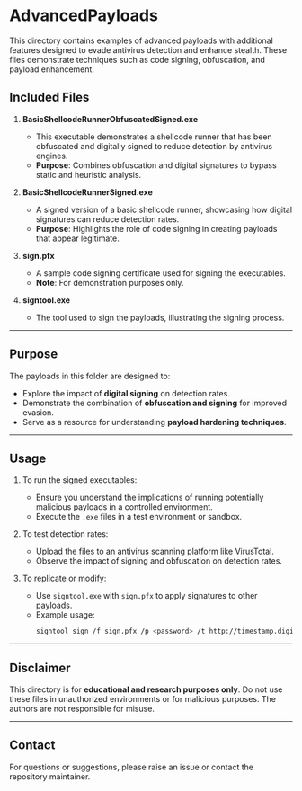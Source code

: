 # AdvancedPayloads

This directory contains examples of advanced payloads with additional features designed to evade antivirus detection and enhance stealth. These files demonstrate techniques such as code signing, obfuscation, and payload enhancement.

## Included Files

1. **BasicShellcodeRunnerObfuscatedSigned.exe**
   - This executable demonstrates a shellcode runner that has been obfuscated and digitally signed to reduce detection by antivirus engines.
   - **Purpose**: Combines obfuscation and digital signatures to bypass static and heuristic analysis.

2. **BasicShellcodeRunnerSigned.exe**
   - A signed version of a basic shellcode runner, showcasing how digital signatures can reduce detection rates.
   - **Purpose**: Highlights the role of code signing in creating payloads that appear legitimate.

3. **sign.pfx**
   - A sample code signing certificate used for signing the executables.
   - **Note**: For demonstration purposes only.

4. **signtool.exe**
   - The tool used to sign the payloads, illustrating the signing process.

---

## Purpose

The payloads in this folder are designed to:

- Explore the impact of **digital signing** on detection rates.
- Demonstrate the combination of **obfuscation and signing** for improved evasion.
- Serve as a resource for understanding **payload hardening techniques**.

---

## Usage

1. To run the signed executables:
   - Ensure you understand the implications of running potentially malicious payloads in a controlled environment.
   - Execute the `.exe` files in a test environment or sandbox.

2. To test detection rates:
   - Upload the files to an antivirus scanning platform like VirusTotal.
   - Observe the impact of signing and obfuscation on detection rates.

3. To replicate or modify:
   - Use `signtool.exe` with `sign.pfx` to apply signatures to other payloads.
   - Example usage:
     ```bash
     signtool sign /f sign.pfx /p <password> /t http://timestamp.digicert.com <file-to-sign>
     ```

---

## Disclaimer

This directory is for **educational and research purposes only**. Do not use these files in unauthorized environments or for malicious purposes. The authors are not responsible for misuse.

---

## Contact

For questions or suggestions, please raise an issue or contact the repository maintainer.
